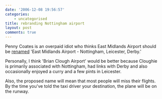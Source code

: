 ```yaml
---
date: '2006-12-08 19:56:57'
categories:
    - uncategorised
title: rebranding Nottingham airport
layout: post
comments: true
---
```

Penny Coates is an overpaid idiot who thinks East Midlands Airport
should be [renamed](http://news.bbc.co.uk/1/hi/england/6220118.stm)
'East Midlands Airport - Nottingham, Leicester, Derby.'

Personally, I think 'Brian Clough Airport' would be better because
Cloughie is primarily associated with Nottingham, had links with Derby
and also occasionally enjoyed a curry and a few pints in Leicester.

Also, the proposed name will mean that most people will miss their
flights. By the time you've told the taxi driver your destination, the
plane will be on the runway.
